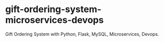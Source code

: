 # gift-ordering-system-microservices-devops
Gift Ordering System with Python, Flask, MySQL, Microservices, Devops.
